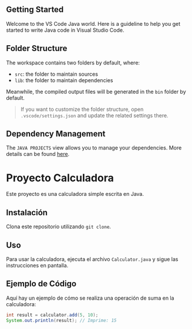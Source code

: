 ## Getting Started

Welcome to the VS Code Java world. Here is a guideline to help you get started to write Java code in Visual Studio Code.

## Folder Structure

The workspace contains two folders by default, where:

- `src`: the folder to maintain sources
- `lib`: the folder to maintain dependencies

Meanwhile, the compiled output files will be generated in the `bin` folder by default.

> If you want to customize the folder structure, open `.vscode/settings.json` and update the related settings there.

## Dependency Management

The `JAVA PROJECTS` view allows you to manage your dependencies. More details can be found [here](https://github.com/microsoft/vscode-java-dependency#manage-dependencies).

# Proyecto Calculadora

Este proyecto es una calculadora simple escrita en Java.

## Instalación

Clona este repositorio utilizando `git clone`.

## Uso

Para usar la calculadora, ejecuta el archivo `Calculator.java` y sigue las instrucciones en pantalla.

## Ejemplo de Código

Aquí hay un ejemplo de cómo se realiza una operación de suma en la calculadora:

```java
int result = calculator.add(5, 10);
System.out.println(result); // Imprime: 15
```
